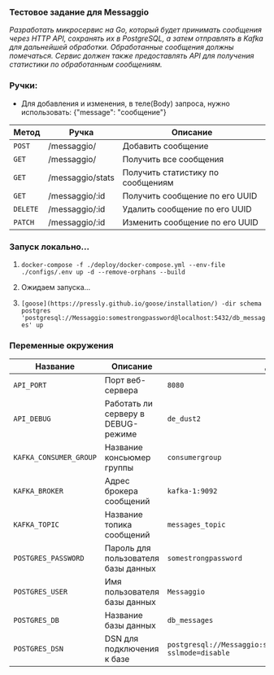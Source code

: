 ### Тестовое задание для Messaggio

*Разработать микросервис на Go, который будет принимать сообщения через HTTP API, сохранять их в PostgreSQL, 
а затем отправлять в Kafka для дальнейшей обработки. Обработанные сообщения должны помечаться. Сервис должен также 
предоставлять API для получения статистики по обработанным сообщениям.*

### Ручки:

- Для добавления и изменения, в теле(Body) запроса, нужно использовать: {"message": "сообщение"}

| Метод    | Ручка            | Описание                          |
|----------|------------------|-----------------------------------|
| `POST`   | /messaggio/      | Добавить сообщение                |
| `GET`    | /messaggio/      | Получить все сообщения            |
| `GET`    | /messaggio/stats | Получить статистику по сообщениям |
| `GET`    | /messaggio/:id   | Получить сообщение по его UUID    |
| `DELETE` | /messaggio/:id   | Удалить сообщение по его UUID     |
| `PATCH`  | /messaggio/:id   | Изменить сообщение по его UUID    |

### Запуск локально...

1. `docker-compose -f ./deploy/docker-compose.yml --env-file ./configs/.env up -d --remove-orphans --build`

2. Ожидаем запуска...

3. `[goose](https://pressly.github.io/goose/installation/) -dir schema postgres 'postgresql://Messaggio:somestrongpassword@localhost:5432/db_messages' up`

### Переменные окружения

| Название               | Описание                            | Дефолтное значение                                                                    |
|------------------------|-------------------------------------|---------------------------------------------------------------------------------------|
| `API_PORT`             | Порт веб-сервера                    | `8080`                                                                                |
| `API_DEBUG`            | Работать ли серверу в DEBUG-режиме  | `de_dust2`                                                                            |
| `KAFKA_CONSUMER_GROUP` | Название консьюмер группы           | `consumergroup`                                                                       |
| `KAFKA_BROKER`         | Адрес брокера сообщений             | `kafka-1:9092`                                                                        |
| `KAFKA_TOPIC`          | Название топика сообщений           | `messages_topic`                                                                      |
| `POSTGRES_PASSWORD`    | Пароль для пользователя базы данных | `somestrongpassword`                                                                  |
| `POSTGRES_USER`        | Имя пользователя базы данных        | `Messaggio`                                                                           |
| `POSTGRES_DB`          | Название базы данных                | `db_messages`                                                                         |
| `POSTGRES_DSN`         | DSN для подключения к базе          | `postgresql://Messaggio:somestrongpassword@postgres:5432/db_messages?sslmode=disable` |
